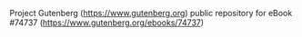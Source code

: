 Project Gutenberg (https://www.gutenberg.org) public repository for
eBook #74737 (https://www.gutenberg.org/ebooks/74737)
